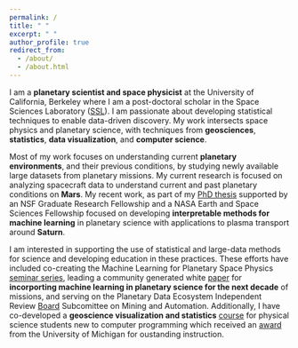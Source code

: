 ```yaml
---
permalink: /
title: " "
excerpt: " "
author_profile: true
redirect_from: 
  - /about/
  - /about.html
---
```


I am a **planetary scientist and space physicist** at the University of California, Berkeley where I am a post-doctoral scholar in the Space Sciences Laboratory ([SSL](https://www.ssl.berkeley.edu/)). I am passionate about developing statistical techniques to enable data-driven discovery. My work intersects space physics and planetary science, with techniques from **geosciences**, **statistics**, **data visualization**, and **computer science**. 

Most of my work focuses on understanding current **planetary environments**, and their previous conditions, by studying newly available large datasets from  planetary missions. My current research is focused on analyzing spacecraft data to understand current and past planetary conditions on **Mars**. My recent work, as part of my [PhD thesis](https://deepblue.lib.umich.edu/handle/2027.42/155251) supported by an NSF Graduate Research Fellowship and a NASA Earth and Space Sciences Fellowship focused on developing **interpretable methods for machine learning** in planetary science with applications to plasma transport around **Saturn**. 

I am interested in supporting the use of statistical and large-data methods for science and developing education in these practices. These efforts have included co-creating the Machine Learning for Planetary Space Physics [seminar series](https://ml4psp.github.io/), leading a community generated white [paper](https://arxiv.org/abs/2007.15129) for **incorporting machine learning in planetary science for the next decade** of missions, and serving on the Planetary Data Ecosystem Independent Review [Board](https://www.nasa.gov/feature/nasa-establishes-board-to-review-planetary-data-ecosystem/) Subcomittee on Mining and Automation. Additionally, I have co-developed a **geoscience visualization and statistics** [course](https://github.com/abbyazari/data_vis_statistics_geosciences) for physical science students new to computer programming which received an [award](https://crlte.engin.umich.edu/towner-prize-winners/abigail-azari/) from the University of Michigan for oustanding instruction.













